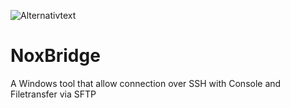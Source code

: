 ![Alternativtext](https://cdn.discordapp.com/attachments/1144728492374761572/1382332327438323762/file_00000000861861f498ad7a935457184f.png?ex=684ac4cd&is=6849734d&hm=f90863cf6dc77ab6d48f8a8bc2c071d1e7efa1392066e97cf28beb47495ef9c3&)
# NoxBridge
A Windows tool that allow connection over SSH with Console and Filetransfer via SFTP

